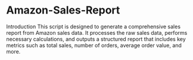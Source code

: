 # Amazon-Sales-Report

Introduction
This script is designed to generate a comprehensive sales report from Amazon sales data. It processes the raw sales data, performs necessary calculations, and outputs a structured report that includes key metrics such as total sales, number of orders, average order value, and more.
